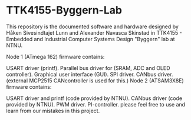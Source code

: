 # TTK4155-Byggern-Lab

This repository is the documented software and hardware designed by Håken Sivesindtajet Lunn and Alexander Navasca Skinstad in TTK4155 - Embedded and Industrial Computer Systems Design "Byggern" lab at NTNU.

Node 1 (ATmega 162) firmware contains:

USART driver (printf).
Parallel bus driver for (SRAM, ADC and OLED controller).
Graphical user interface (GUI).
SPI driver.
CANbus driver. (external MCP2515 CANcontroller is used for this.)
Node 2 (ATSAM3X8E) firmware contains:

USART driver and printf (code provided by NTNU).
CANbus driver (code provided by NTNU).
PWM driver.
PI-controller.
please feel free to use and learn from our mistakes in this project.
